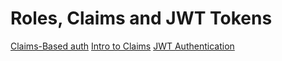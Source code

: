 # Roles, Claims and JWT Tokens

[Claims-Based auth](https://docs.microsoft.com/en-us/aspnet/core/security/authorization/claims?view=aspnetcore-2.1)
[Intro to Claims](https://andrewlock.net/introduction-to-authentication-with-asp-net-core/)
[JWT Authentication](https://codeburst.io/jwt-to-authenticate-servers-apis-c6e179aa8c4e)
